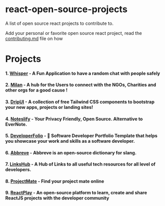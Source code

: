 # react-open-source-projects
A list of open source react projects to contribute to.

Add your personal or favorite open source react project, read the [contributing.md](https://github.com/Dun-sin/react-open-source-projects/blob/main/CONTRIBUTING.md) file on how

# Projects
  #### 1. [Whisper](https://github.com/Dun-sin/Whisper) - A Fun Application to have a random chat with people safely 
  #### 2. [Milan](https://github.com/IAmTamal/Milan) - A hub for the Users to connect with the NGOs, Charities and other orgs for a good cause ! 
  #### 3. [DripUI](https://github.com/khazifire/DripUI) - A collection of free Tailwind CSS components to bootstrap your new apps, projects or landing sites! 
  #### 4. [Noteslify](https://github.com/dvstechlabs/Noteslify) - Your Privacy Friendly, Open Source. Alternative to EverNote. 
  #### 5. [DeveloperFolio](https://github.com/saadpasta/developerFolio) - 🚀 Software Developer Portfolio Template that helps you showcase your work and skills as a software developer. 

  #### 6. [Abbreve](https://github.com/Njong392/Abbreve) - Abbreve is an open-source dictionary for slang.
  #### 7. [LinksHub](https://github.com/rupali-codes/LinksHub) - A Hub of Links to all useful tech resources for all level of developers.
  #### 8. [ProjectMate](https://github.com/rohitdasu/projectmate) - Find your project mate online
  #### 9. [ReactPlay](https://github.com/reactplay/react-play) - An open-source platform to learn, create and share ReactJS projects with the developer community
